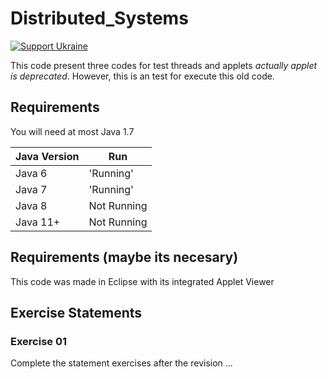 # Distributed_Systems
[![Support Ukraine](https://img.shields.io/badge/Support-Ukraine-FFD500?style=flat&labelColor=005BBB)](https://opensource.fb.com/support-ukraine) 

This code present three codes for test threads and applets *actually applet is deprecated*. 
However, this is an test for execute this old code.

## Requirements

You will need at most Java 1.7


| Java Version  | Run           |
|---------------|---------------|
| Java 6        | 'Running'     |
| Java 7        | 'Running'     |
| Java 8        | Not Running   |
| Java 11+      | Not Running   |

## Requirements (maybe its necesary)

This code was made in Eclipse with its integrated Applet Viewer

## Exercise Statements

### Exercise 01

Complete the statement exercises after the revision ...

